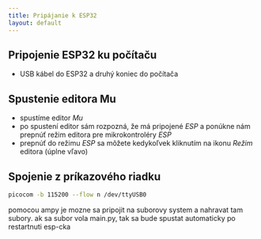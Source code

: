 ```yaml
---
title: Pripájanie k ESP32
layout: default
---
```

## Pripojenie ESP32 ku počítaču

* USB kábel  do ESP32 a druhý koniec do počítača

## Spustenie editora Mu

* spustíme editor _Mu_
* po spustení editor sám rozpozná, že má pripojené _ESP_ a ponúkne nám prepnúť režim editora pre mikrokontroléry _ESP_
* prepnúť do režimu _ESP_ sa môžete kedykoľvek kliknutím na ikonu _Režim_ editora (úplne vľavo)

## Spojenie z príkazového riadku

```bash
picocom -b 115200 --flow n /dev/ttyUSB0
```

pomocou ampy je mozne sa pripojit na suborovy system a nahravat tam 
subory. ak sa subor vola main.py, tak sa bude spustat automaticky po 
restartnuti esp-cka